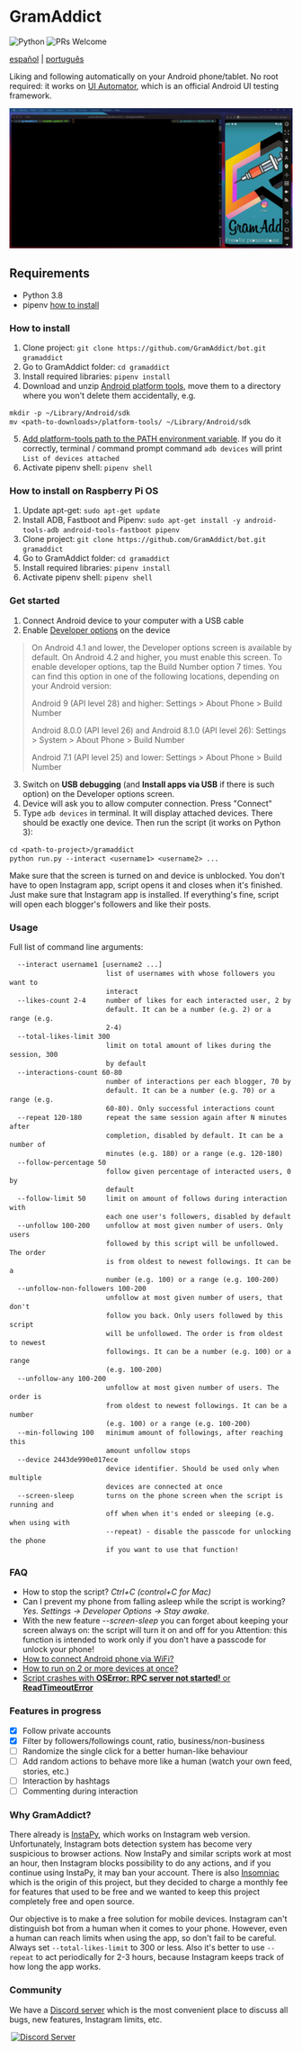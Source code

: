 # GramAddict
![Python](https://img.shields.io/badge/built%20with-Python3-red.svg)
![PRs Welcome](https://img.shields.io/badge/PRs-welcome-brightgreen.svg?style=flat)

[español](https://github.com/GramAddict/bot/blob/master/res/README_es.md) | [português](https://github.com/GramAddict/bot/blob/master/res/README_pt_BR.md)

Liking and following automatically on your Android phone/tablet. No root required: it works on [UI Automator](https://developer.android.com/training/testing/ui-automator), which is an official Android UI testing framework.

<img src="https://github.com/GramAddict/bot/raw/master/res/demo.gif">

## Requirements

- Python 3.8
- pipenv [how to install](https://github.com/pypa/pipenv#installation)

### How to install
1. Clone project: `git clone https://github.com/GramAddict/bot.git gramaddict`
2. Go to GramAddict folder: `cd gramaddict`
3. Install required libraries: `pipenv install`
4. Download and unzip [Android platform tools](https://developer.android.com/studio/releases/platform-tools), move them to a directory where you won't delete them accidentally, e.g.
```
mkdir -p ~/Library/Android/sdk
mv <path-to-downloads>/platform-tools/ ~/Library/Android/sdk
```
5. [Add platform-tools path to the PATH environment variable](https://github.com/GramAddict/bot/wiki/Adding-platform-tools-to-the-PATH-environment-variable). If you do it correctly, terminal / command prompt command `adb devices` will print `List of devices attached`
6. Activate pipenv shell: `pipenv shell`

### How to install on Raspberry Pi OS
1. Update apt-get: `sudo apt-get update`
2. Install ADB, Fastboot and Pipenv: `sudo apt-get install -y android-tools-adb android-tools-fastboot pipenv`
3. Clone project: `git clone https://github.com/GramAddict/bot.git gramaddict`
4. Go to GramAddict folder: `cd gramaddict`
5. Install required libraries: `pipenv install`
6. Activate pipenv shell: `pipenv shell`

### Get started
1. Connect Android device to your computer with a USB cable
2. Enable [Developer options](https://developer.android.com/studio/debug/dev-options#enable) on the device
>On Android 4.1 and lower, the Developer options screen is available by default. On Android 4.2 and higher, you must enable this screen. To enable developer options, tap the Build Number option 7 times. You can find this option in one of the following locations, depending on your Android version:
>
> Android 9 (API level 28) and higher: Settings > About Phone > Build Number
>
> Android 8.0.0 (API level 26) and Android 8.1.0 (API level 26): Settings > System > About Phone > Build Number
>
> Android 7.1 (API level 25) and lower: Settings > About Phone > Build Number
3. Switch on **USB debugging** (and **Install apps via USB** if there is such option) on the Developer options screen.
4. Device will ask you to allow computer connection. Press "Connect"
5. Type `adb devices` in terminal. It will display attached devices. There should be exactly one device. Then run the script (it works on Python 3):
```
cd <path-to-project>/gramaddict
python run.py --interact <username1> <username2> ...
```
Make sure that the screen is turned on and device is unblocked. You don't have to open Instagram app, script opens it and closes when it's finished. Just make sure that Instagram app is installed. If everything's fine, script will open each blogger's followers and like their posts.

### Usage
Full list of command line arguments:
```
  --interact username1 [username2 ...]
                        list of usernames with whose followers you want to
                        interact
  --likes-count 2-4     number of likes for each interacted user, 2 by
                        default. It can be a number (e.g. 2) or a range (e.g.
                        2-4)
  --total-likes-limit 300
                        limit on total amount of likes during the session, 300
                        by default
  --interactions-count 60-80
                        number of interactions per each blogger, 70 by
                        default. It can be a number (e.g. 70) or a range (e.g.
                        60-80). Only successful interactions count
  --repeat 120-180      repeat the same session again after N minutes after
                        completion, disabled by default. It can be a number of
                        minutes (e.g. 180) or a range (e.g. 120-180)
  --follow-percentage 50
                        follow given percentage of interacted users, 0 by
                        default
  --follow-limit 50     limit on amount of follows during interaction with
                        each one user's followers, disabled by default
  --unfollow 100-200    unfollow at most given number of users. Only users
                        followed by this script will be unfollowed. The order
                        is from oldest to newest followings. It can be a
                        number (e.g. 100) or a range (e.g. 100-200)
  --unfollow-non-followers 100-200
                        unfollow at most given number of users, that don't
                        follow you back. Only users followed by this script
                        will be unfollowed. The order is from oldest to newest
                        followings. It can be a number (e.g. 100) or a range
                        (e.g. 100-200)
  --unfollow-any 100-200
                        unfollow at most given number of users. The order is
                        from oldest to newest followings. It can be a number
                        (e.g. 100) or a range (e.g. 100-200)
  --min-following 100   minimum amount of followings, after reaching this
                        amount unfollow stops
  --device 2443de990e017ece
                        device identifier. Should be used only when multiple
                        devices are connected at once
  --screen-sleep        turns on the phone screen when the script is running and 
                        off when when it's ended or sleeping (e.g. when using with
                        --repeat) - disable the passcode for unlocking the phone
                        if you want to use that function!
```

### FAQ
- How to stop the script? _Ctrl+C (control+C for Mac)_
- Can I prevent my phone from falling asleep while the script is working? _Yes. Settings -> Developer Options -> Stay awake._
- With the new feature _--screen-sleep_ you can forget about keeping your screen always on: the script will turn it on and off for you
  Attention: this function is intended to work only if you don't have a passcode for unlock your phone!
- [How to connect Android phone via WiFi?](https://github.com/GramAddict/bot/wiki/Connect-Android-phone(s)-via-WiFi)
- [How to run on 2 or more devices at once?](https://github.com/GramAddict/bot/wiki/Running-script-on-multiple-devices-at-once)
- [Script crashes with **OSError: RPC server not started!** or **ReadTimeoutError**](https://github.com/GramAddict/bot/wiki/Problems-with-adb-connection:-what-to-do)

### Features in progress
- [x] Follow private accounts
- [x] Filter by followers/followings count, ratio, business/non-business
- [ ] Randomize the single click for a better human-like behaviour
- [ ] Add random actions to behave more like a human (watch your own feed, stories, etc.)
- [ ] Interaction by hashtags
- [ ] Commenting during interaction

### Why GramAddict?
There already is [InstaPy](https://github.com/timgrossmann/InstaPy), which works on Instagram web version. Unfortunately, Instagram bots detection system has become very suspicious to browser actions. Now InstaPy and similar scripts work at most an hour, then Instagram blocks possibility to do any actions, and if you continue using InstaPy, it may ban your account. There is also [Insomniac](https://github.com/alexal1/Insomniac/) which is the origin of this project, but they decided to charge a monthly fee for features that used to be free and we wanted to keep this project completely free and open source.

Our objective is to make a free solution for mobile devices. Instagram can't distinguish bot from a human when it comes to your phone. However, even a human can reach limits when using the app, so don't fail to be careful. Always set `--total-likes-limit` to 300 or less. Also it's better to use `--repeat` to act periodically for 2-3 hours, because Instagram keeps track of how long the app works.

### Community
We have a [Discord server](https://discord.gg/9MTjgs8g5R) which is the most convenient place to discuss all bugs, new features, Instagram limits, etc. 

<p>
  <a href="https://discord.gg/9MTjgs8g5R">
    <img hspace="3" alt="Discord Server" src="https://github.com/GramAddict/bot/raw/master/res/discord.png" height=84/>
  </a>
</p>
